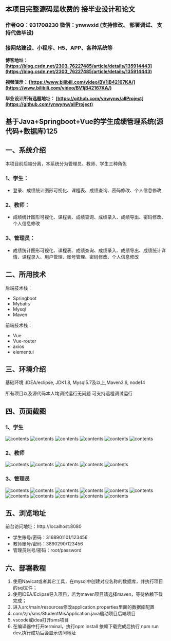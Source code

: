 ## 本项目完整源码是收费的  接毕业设计和论文

### 作者QQ：931708230 微信：ynwwxid (支持修改、 部署调试、 支持代做毕设)

### 接网站建设、小程序、H5、APP、各种系统等

**博客地址：
[https://blog.csdn.net/2303_76227485/article/details/135914443](https://blog.csdn.net/2303_76227485/article/details/135914443)**

**视频演示：
[https://www.bilibili.com/video/BV1jB42167KA/](https://www.bilibili.com/video/BV1jB42167KA/)**

**毕业设计所有选题地址：
[https://github.com/ynwynw/allProject](https://github.com/ynwynw/allProject)**

## 基于Java+Springboot+Vue的学生成绩管理系统(源代码+数据库)125

## 一、系统介绍
本项目前后端分离，本系统分为管理员、教师、学生三种角色

### 1、学生：
- 登录、成绩统计图形可视化、课程表、成绩查询、密码修改、个人信息修改

### 2、教师：
- 成绩统计图形可视化、课程表、成绩查询、成绩录入、成绩导出、密码修改、个人信息修改

### 3、管理员：
- 成绩统计图形可视化、课程表、成绩查询、成绩录入、成绩导出、成绩统计详情、课程录入、用户管理、账号管理、密码修改、个人信息修改

## 二、所用技术

后端技术栈：

- Springboot
- Mybatis
- Mysql
- Maven

前端技术栈：

- Vue 
- Vue-router 
- axios 
- elementui

## 三、环境介绍

基础环境 :IDEA/eclipse, JDK1.8, Mysql5.7及以上,Maven3.6, node14

所有项目以及源代码本人均调试运行无问题 可支持远程调试运行

## 四、页面截图
### 1、学生
![contents](./picture/picture1.png)
![contents](./picture/picture2.png)
![contents](./picture/picture3.png)
![contents](./picture/picture4.png)
![contents](./picture/picture5.png)
![contents](./picture/picture6.png)
### 2、教师
![contents](./picture/picture7.png)
![contents](./picture/picture8.png)
![contents](./picture/picture9.png)
![contents](./picture/picture10.png)
![contents](./picture/picture11.png)
### 3、管理员
![contents](./picture/picture12.png)
![contents](./picture/picture13.png)
![contents](./picture/picture14.png)
![contents](./picture/picture15.png)
![contents](./picture/picture16.png)
![contents](./picture/picture17.png)
![contents](./picture/picture18.png)
![contents](./picture/picture19.png)
![contents](./picture/picture20.png)
![contents](./picture/picture21.png)
![contents](./picture/picture22.png)

## 五、浏览地址

前台访问地址：http://localhost:8080
- 学生账号/密码：3168901101/123456
- 教师账号/密码：3890290/123456
- 管理员账号/密码：root/password

## 六、部署教程
1. 使用Navicat或者其它工具，在mysql中创建对应名称的数据库，并执行项目的sql文件；
2. 使用IDEA/Eclipse导入项目，若为maven项目请选择maven，等待依赖下载完成；
3. 进入src/main/resources修改application.properties里面的数据库配置
4. com/zjh/sms/StudentMisApplication.java启动项目后端项目
5. vscode或idea打开sms项目
6. 在编译器中打开terminal，执行npm install 依赖下载完成后执行 npm run dev,执行成功后会显示访问地址

